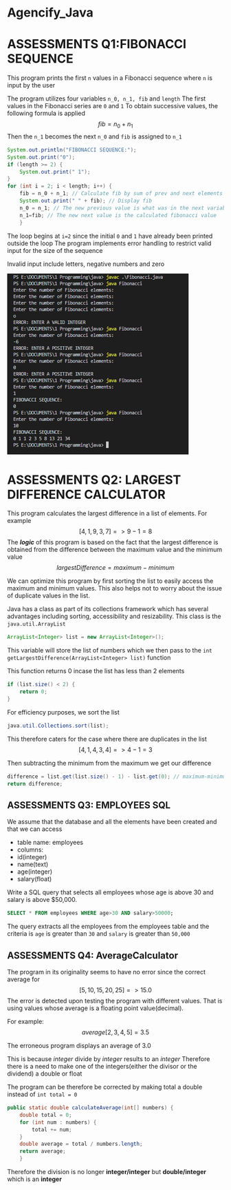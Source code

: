 # Agencify_Java

# ASSESSMENTS Q1:FIBONACCI SEQUENCE
This program prints the first `n` values in a Fibonacci sequence where `n` is input by the user

The program utilizes four variables 
`n_0, n_1, fib` and `length`
The first values in the Fibonacci series are `0` and `1`
To obtain successive values, the following formula is applied 
$$
fib=n_0+n_1
$$
Then the `n_1` becomes the next `n_0` and `fib` is assigned to `n_1`
```java
System.out.println("FIBONACCI SEQUENCE:");
System.out.print("0");
if (length >= 2) {
    System.out.print(" 1");
}
for (int i = 2; i < length; i++) {
    fib = n_0 + n_1; // Calculate fib by sum of prev and next elements
    System.out.print(" " + fib); // Display fib
    n_0 = n_1; // The new previous value is what was in the next variable
    n_1=fib; // The new next value is the calculated fibonacci value
    }
```
The loop begins at `i=2` since the initial `0` and `1` have already been printed outside the loop
The program implements error handling to restrict valid input for the size of the sequence

Invalid input include letters, negative numbers and zero

![Output](fibo.PNG)

# ASSESSMENTS Q2: LARGEST DIFFERENCE CALCULATOR
This program calculates the largest difference in a list of elements. For example 
$$
[4, 1, 9, 3, 7] => 9-1=8
$$
The ***logic*** of this program is based on the fact that the largest difference is obtained from the difference between the maximum value and the minimum value
$$
largestDifference=maximum-minimum
$$

We can optimize this program by first sorting the list to easily access the maximum and minimum values. This also helps not to worry about the issue of duplicate values in the list.

Java has a class as part of its collections framework which has several advantages including sorting, accessibility and resizability. This class is the `java.util.ArrayList`
```java
ArrayList<Integer> list = new ArrayList<Integer>();
```
This variable will store the list of numbers which we then pass to the `int getLargestDifference(ArrayList<Integer> list)` function

This function returns 0 incase the list has less than 2 elements
```java
if (list.size() < 2) {
    return 0;
}
```

For efficiency purposes, we sort the list 
```java
java.util.Collections.sort(list);
```

This therefore caters for the case where there are duplicates in the list
$$
[4, 1, 4, 3, 4] => 4-1=3
$$

Then subtracting the minimum from the maximum we get our difference
```java
difference = list.get(list.size() - 1) - list.get(0); // maximum-minimum=largest difference
return difference;
```
        
## ASSESSMENTS Q3: EMPLOYEES SQL
We assume that the database and all the elements have been created and that we can access

* table name: employees
* columns: 
* id(integer)
* name(text)
* age(integer)
* salary(float)

Write a SQL query that selects all employees whose age is
  above 30 and salary is above $50,000.
```SQL
SELECT * FROM employees WHERE age>30 AND salary>50000;
```
The query extracts all the employees from the employees table and the criteria is `age` is greater than `30` and `salary` is greater than `50,000`

## ASSESSMENTS Q4: AverageCalculator
The program in its originality seems to have no error since the correct average for 
$$
[5, 10, 15, 20, 25]=>15.0
$$
 The error is detected upon testing the program with different values. That is using values whose average is a floating point value(decimal).
 
 For example:
 $$
 average [2,3,4,5]=3.5
 $$
 
 The erroneous program displays an average of 3.0 
 
 This is because *integer* divide by *integer* results to an *integer*
 Therefore there is a need to make one of the integers(either the divisor or the dividend) a double or float

 The program can be therefore be corrected by making total a double instead of `int total = 0`
```java
public static double calculateAverage(int[] numbers) {
    double total = 0;
    for (int num : numbers) {
        total += num;
    }
    double average = total / numbers.length;
    return average;
    }
```
Therefore the division is no longer **integer/integer** but **double/integer** which is an **integer**
